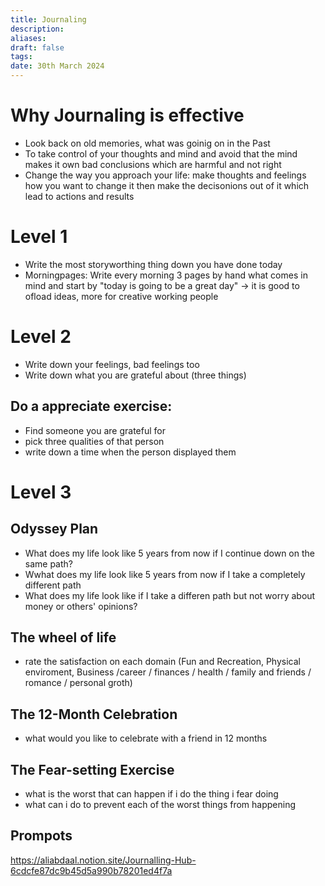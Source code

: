 ```yaml
---
title: Journaling
description: 
aliases: 
draft: false
tags: 
date: 30th March 2024
---
```

# Why Journaling is effective
- Look back on old memories, what was goinig on in the Past
- To take control of your thoughts and mind and avoid that the mind makes it own bad conclusions which are harmful and not right
- Change the way you approach your life: make thoughts and feelings how you want to change it then make the decisonions out of it which lead to actions and results
# Level 1
- Write the most storyworthing thing down you have done today
- Morningpages: Write every morning 3 pages by hand what comes in mind and start by "today is going to be a great day" -> it is good to ofload ideas, more for creative working people
# Level 2
- Write down your feelings, bad feelings too
- Write down what you are grateful about (three things)
## Do a appreciate exercise: 
- Find someone you are grateful for
- pick three qualities of that person
- write down a time when the person displayed them
# Level 3

## Odyssey Plan
- What does my life look like 5 years from now if I continue down on the same path?
- Wwhat does my life look like 5 years from now if I take a completely different path
- What does my life look like if I take a differen path but not worry about money or others' opinions?
## The wheel of life
- rate the satisfaction on each domain (Fun and Recreation, Physical enviroment, Business /career / finances / health / family and friends / romance / personal groth)
## The 12-Month Celebration
- what would you like to celebrate with a friend in 12 months
## The Fear-setting Exercise
- what is the worst that can happen if i do the thing i fear doing
- what can i do to prevent each of the worst things from happening
## Prompots
https://aliabdaal.notion.site/Journalling-Hub-6cdcfe87dc9b45d5a990b78201ed4f7a